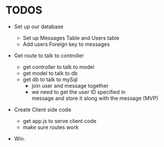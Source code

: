 # TODOS

- Set up our database
  - Set up Messages Table and Users table
  - Add users Foreign key to messages

- Get route to talk to controller
  - get controller to talk to model
  - get model to talk to db
  - get db to talk to mySql
    - join user and message together
    - we need to get the user ID specified in  
      message and store it along with the message (MVP)


- Create Client side code
  - get app.js to serve client code
  - make sure routes work

- Win.




